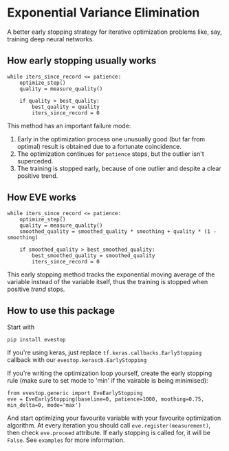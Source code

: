 # Exponential Variance Elimination

A better early stopping strategy for iterative optimization problems like, say, training deep neural networks.

## How early stopping usually works

```
while iters_since_record <= patience:
    optimize_step()
    quality = measure_quality()

    if quality > best_quality:
        best_quality = quality
        iters_since_record = 0
```

This method has an important failure mode: 
1. Early in the optimization process one unusually good (but far from optimal) result is obtained due to a fortunate coincidence.
2. The optimization continues for `patience` steps, but the outlier isn't superceded.
3. The training is stopped early, because of one outlier and despite a clear positive trend.

## How EVE works

```
while iters_since_record <= patience:
    optimize_step()
    quality = measure_quality()
    smoothed_quality = smoothed_quality * smoothing + quality * (1 - smoothing)

    if smoothed_quality > best_smoothed_quality:
        best_smoothed_quality = smoothed_quality
        iters_since_record = 0
```

This early stopping method tracks the exponential moving average of the variable instead of the variable itself, thus the training is stopped when positive *trend* stops.


## How to use this package

Start with

```
pip install evestop
```

If you're using keras, just replace `tf.keras.callbacks.EarlyStopping` callback with our `evestop.kerascb.EarlyStopping` 

If you're writing the optimization loop yourself, create the early stopping rule (make sure to set mode to 'min' if the vairable is being minimised):

```
from evestop.generic import EveEarlyStopping
eve = EveEarlyStopping(baseline=0, patience=1000, moothing=0.75, min_delta=0, mode='max')
```

And start optimizing your favourite variable with your favourite optimization algorithm.
At every iteration you should call `eve.register(measurement)`, then check `eve.proceed` attribute. If early stopping is called for, it will be `False`.
See `examples` for more information.